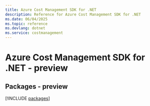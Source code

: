 ```yaml
---
title: Azure Cost Management SDK for .NET
description: Reference for Azure Cost Management SDK for .NET
ms.date: 06/04/2025
ms.topic: reference
ms.devlang: dotnet
ms.service: costmanagement
---
```

# Azure Cost Management SDK for .NET - preview
## Packages - preview
[!INCLUDE [packages](cost-management-index.md)]